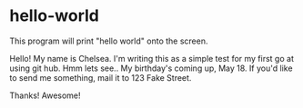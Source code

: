 # hello-world
This program will print "hello world" onto the screen.

Hello!
My name is Chelsea.
I'm writing this as a simple test for my first go at using git hub.
Hmm lets see..
My birthday's coming up, May 18.
If you'd like to send me something, mail it to 123 Fake Street. 

Thanks! Awesome! 
